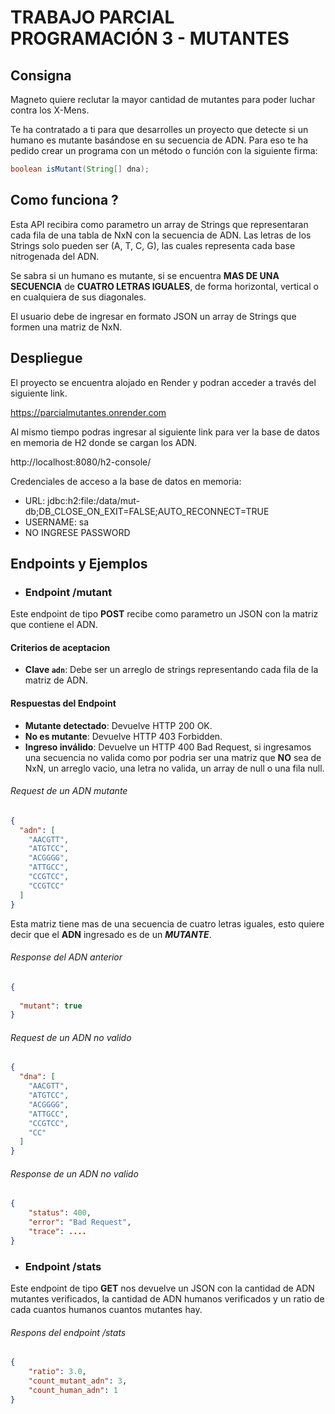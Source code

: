 # TRABAJO PARCIAL PROGRAMACIÓN 3 - MUTANTES
## Consigna
Magneto quiere reclutar la mayor cantidad de mutantes para poder luchar contra los X-Mens.

Te ha contratado a ti para que desarrolles un proyecto que detecte si un humano es mutante basándose en su secuencia de ADN. Para eso te ha pedido crear un programa con un método o función con la siguiente firma:

```java
boolean isMutant(String[] dna);
```

## Como funciona ?
Esta API recibira como parametro un array de Strings que representaran cada fila de una tabla de NxN con la secuencia de ADN. Las letras de los Strings solo pueden ser (A, T, C, G), las cuales representa cada base nitrogenada del ADN.

Se sabra si un humano es mutante, si se encuentra **MAS DE UNA SECUENCIA** de **CUATRO LETRAS IGUALES**, de forma horizontal, vertical o en cualquiera de sus diagonales.

El usuario debe de ingresar en formato JSON un array de Strings que formen una matriz de NxN.


## Despliegue
El proyecto se encuentra alojado en Render y podran acceder a través del siguiente link.

https://parcialmutantes.onrender.com

Al mismo tiempo podras ingresar al siguiente link para ver la base de datos en memoria de H2 donde se cargan los ADN.

http://localhost:8080/h2-console/

Credenciales de acceso a la base de datos en memoria:
* URL: jdbc:h2:file:/data/mut-db;DB_CLOSE_ON_EXIT=FALSE;AUTO_RECONNECT=TRUE
* USERNAME: sa
* NO INGRESE PASSWORD

## Endpoints y Ejemplos
* ### Endpoint /mutant
Este endpoint de tipo **POST** recibe como parametro un JSON con la matriz que contiene el ADN. 
#### Criterios de aceptacion
- **Clave `adn`**: Debe ser un arreglo de strings representando cada fila de la matriz de ADN.
#### Respuestas del Endpoint
- **Mutante detectado**: Devuelve HTTP 200 OK.
- **No es mutante**: Devuelve HTTP 403 Forbidden.
- **Ingreso inválido**: Devuelve un HTTP 400 Bad Request, si ingresamos una secuencia no valida como por podria ser una matriz que **NO** sea de NxN, un arreglo vacio, una letra no valida, un array de null o una fila null.
###### Request de un ADN mutante
```json
{
  "adn": [
    "AACGTT",
    "ATGTCC",
    "ACGGGG",
    "ATTGCC",
    "CCGTCC",
    "CCGTCC"
  ] 
}
```
Esta matriz tiene mas de una secuencia de cuatro letras iguales, esto quiere decir que el **ADN** ingresado es de un **_MUTANTE_**.

###### Response del ADN anterior

```json
{
  
  "mutant": true
}
```
###### Request de un ADN no valido
```json
{
  "dna": [
    "AACGTT",
    "ATGTCC",
    "ACGGGG",
    "ATTGCC",
    "CCGTCC",
    "CC"
  ] 
}
```
###### Response de un ADN no valido
```json
{
    "status": 400,
    "error": "Bad Request",
    "trace": ....
}
```


* ### Endpoint /stats
Este endpoint de tipo **GET** nos devuelve un JSON con la cantidad de ADN mutantes verificados, la cantidad de ADN humanos verificados y un ratio de cada cuantos humanos cuantos mutantes hay.

###### Respons del endpoint /stats

```json
{
    "ratio": 3.0,
    "count_mutant_adn": 3,
    "count_human_adn": 1
}
```
